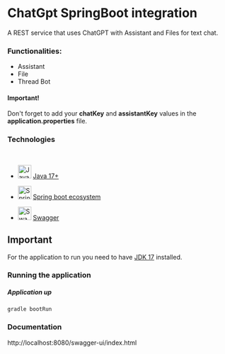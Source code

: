 # ChatGpt SpringBoot integration

A REST service that uses ChatGPT with Assistant and Files for text chat.

### Functionalities:
- Assistant
- File
- Thread Bot

#### Important!
Don't forget to add your **chatKey** and **assistantKey** values in the **application.properties** file.

### Technologies
<br>

- <img src="https://logospng.org/wp-content/uploads/java.png" width="30" height="30" alt="Java logo">  [Java 17+](https://www.oracle.com/java/technologies/javase/jdk17-archive-downloads.html)

- <img src="https://pbs.twimg.com/profile_images/1235868806079057921/fTL08u_H_400x400.png" width="30" height="30" alt="Spring Boot logo"> [Spring boot ecosystem](https://spring.io/projects/spring-boot/)  

- <img src="https://seeklogo.com/images/S/swagger-logo-A49F73BAF4-seeklogo.com.png"  width="30" height="30" alt="Swagger logo"> [Swagger](https://swagger.io/)

## Important

For the application to run you need to have [JDK 17](https://www.oracle.com/java/technologies/javase/jdk17-archive-downloads.html) installed.

### Running the application

##### Application up

```
gradle bootRun
```

### Documentation

http://localhost:8080/swagger-ui/index.html


